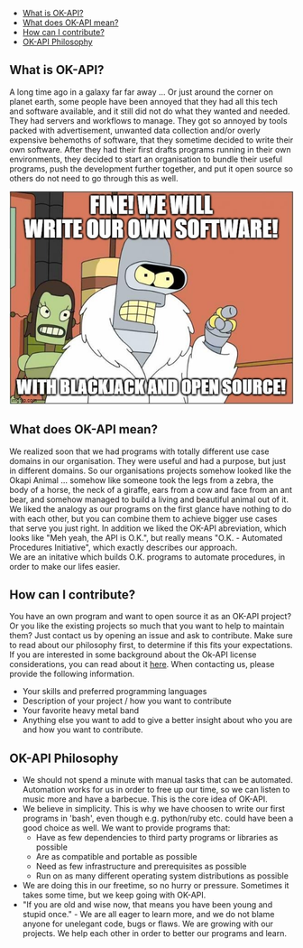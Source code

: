 - [What is OK-API?](#what-is-ok-api)
- [What does OK-API mean?](#what-does-ok-api-mean)
- [How can I contribute?](#how-can-i-contribute)
- [OK-API Philosophy](#ok-api-philosophy)

## What is OK-API?
A long time ago in a galaxy far far away ...
Or just around the corner on planet earth, some people have been annoyed that they had all this tech and software available, and it still did not do what they wanted and needed. They had servers and workflows to manage.  They got so annoyed by tools packed with advertisement, unwanted data collection and/or overly expensive behemoths of software, that they sometime decided to write their own software. After they had their first drafts programs running in their own environments, they decided to start an organisation to bundle their useful programs, push the development further together, and put it open source so others do not need to go through this as well.  

![Fine! We will write our own software! With blackjack and Open Source!](../../images/BenderMeme.jpg)


## What does OK-API mean?
We realized soon that we had programs with totally different use case domains in our organisation. They were useful and had a purpose, but just in different domains. So our organisations projects somehow looked like the Okapi Animal ... somehow like someone took the legs from a zebra, the body of a horse, the neck of a giraffe, ears from a cow and face from an ant bear, and somehow managed to build a living and beautiful animal out of it.  
We liked the analogy as our programs on the first glance have nothing to do with each other, but you can combine them to achieve bigger use cases that serve you just right.
In addition we liked the OK-API abreviation, which looks like "Meh yeah, the API is O.K.", but really means "O.K. - Automated Procedures Initiative", which exactly describes our approach.  
We are an initative which builds O.K. programs to automate procedures, in order to make our lifes easier.

## How can I contribute?
You have an own program and want to open source it as an OK-API project? Or you like the existing projects so much that you want to help to maintain them?
Just contact us by opening an issue and ask to contribute. Make sure to read about our philosophy first, to determine if this fits your expectations. If you are interested in some background about the Ok-API license considerations, you can read about it [here](./license-considerations.md). When contacting us, please provide the following information.
- Your skills and preferred programming languages
- Description of your project / how you want to contribute
- Your favorite heavy metal band
- Anything else you want to add to give a better insight about who you are and how you want to contribute.

## OK-API Philosophy
- We should not spend a minute with manual tasks that can be automated. Automation works for us in order to free up our time, so we can listen to music more and have a barbecue. This is the core idea of OK-API.
- We believe in simplicity. This is why we have choosen to write our first programs in 'bash', even though e.g. python/ruby etc. could have been a good choice as well.  We want to provide programs that:
    - Have as few dependencies to third party programs or libraries as possible
    - Are as compatible and portable as possible
    - Need as few infrastructure and prerequisites as possible
    - Run on as many different operating system distributions as possible  
- We are doing this in our freetime, so no hurry or pressure. Sometimes it takes some time, but we keep going with OK-API.
- "If you are old and wise now, that means you have been young and stupid once." - We are all eager to learn more, and we do not blame anyone for unelegant code, bugs or flaws. We are growing with our projects. We help each other in order to better our programs and learn.

